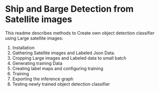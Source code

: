 # Ship and Barge Detection from Satellite images
This readme describes methods to Create own object detection classifier using Large satellite images:
1. Installation
2. Gathering Satellite images and Labeled Json Data.
3. Cropping Large images and Labeled data to small batch
4. Generating training Data
5. Creating label maps and configuring training
6. Training
7. Exporting the inference graph
8. Testing newly trained object detection classifier
